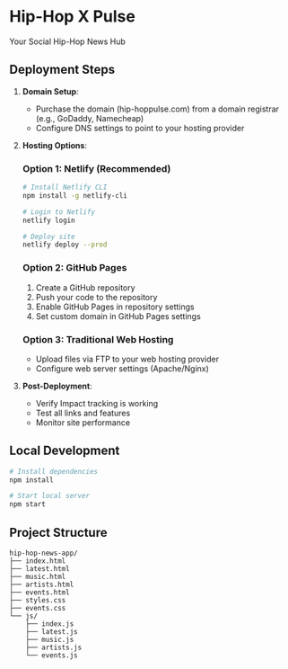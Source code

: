# Hip-Hop X Pulse

Your Social Hip-Hop News Hub

## Deployment Steps

1. **Domain Setup**:
   - Purchase the domain (hip-hoppulse.com) from a domain registrar (e.g., GoDaddy, Namecheap)
   - Configure DNS settings to point to your hosting provider

2. **Hosting Options**:

   ### Option 1: Netlify (Recommended)
   ```bash
   # Install Netlify CLI
   npm install -g netlify-cli

   # Login to Netlify
   netlify login

   # Deploy site
   netlify deploy --prod
   ```

   ### Option 2: GitHub Pages
   1. Create a GitHub repository
   2. Push your code to the repository
   3. Enable GitHub Pages in repository settings
   4. Set custom domain in GitHub Pages settings

   ### Option 3: Traditional Web Hosting
   - Upload files via FTP to your web hosting provider
   - Configure web server settings (Apache/Nginx)

3. **Post-Deployment**:
   - Verify Impact tracking is working
   - Test all links and features
   - Monitor site performance

## Local Development
```bash
# Install dependencies
npm install

# Start local server
npm start
```

## Project Structure
```
hip-hop-news-app/
├── index.html
├── latest.html
├── music.html
├── artists.html
├── events.html
├── styles.css
├── events.css
└── js/
    ├── index.js
    ├── latest.js
    ├── music.js
    ├── artists.js
    └── events.js
```
